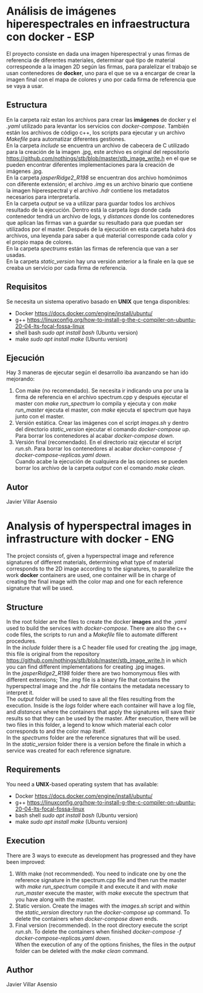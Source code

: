 # Análisis de imágenes hiperespectrales en infraestructura con docker - ESP
El proyecto consiste en dada una imagen hiperespectral y unas firmas de referencia de diferentes materiales, determinar qué tipo de material correspeonde a la imagen 2D según las firmas, para paralelizar el trabajo se usan contenedores de **docker**, uno para el que se va a encargar de crear la imagen final con el mapa de colores y uno por cada firma de referencia que se vaya a usar. 

## Estructura
En la carpeta raíz estan los archivos para crear las **imágenes** de docker y el *.yaml* utilizado para levantar los servicios con *docker-compose*. También están los archivos de código c++, los scripts para ejecutar y un archivo *Makefile* para automatizar diferentes gestiones. \
En la carpeta *include* se encuentra un archivo de cabecera de C utilizado para la creación de la imagen .jpg, este archivo es original del repositorio https://github.com/nothings/stb/blob/master/stb_image_write.h en el que se pueden encontrar diferentes implementaciones para la creación de imágenes .jpg. \
En la carpeta *jasperRidge2_R198* se encuentran dos archivo homónimos con diferente extensión; el archivo *.img* es un archivo binario que contiene la imagen hiperespectral y el archivo *.hdr* contiene los metadatos necesarios para interpretarla. \
En la carpeta *output* se va a utilizar para guardar todos los archivos resultado de la ejecución. Dentro está la carpeta *logs* donde cada contenedor tendrá un archivo de logs, y *distances* donde los contenedores que aplican las firmas van a guardar su resultado para que puedan ser utilizados por el master. Después de la ejecución en esta carpeta habrá dos archivos, una leyenda para saber a qué material corresponde cada color y el propio mapa de colores. \
En la carpeta *spectrums* están las firmas de referencia que van a ser usadas. \
En la carpeta *static_version* hay una versión anterior a la finale en la que se creaba un servicio por cada firma de referencia.

## Requisitos
Se necesita un sistema operativo basado en **UNIX** que tenga disponibles:
- Docker https://docs.docker.com/engine/install/ubuntu/
- g++ https://linuxconfig.org/how-to-install-g-the-c-compiler-on-ubuntu-20-04-lts-focal-fossa-linux
- shell bash *sudo apt install bash* (Ubuntu version)
- make *sudo apt install make* (Ubuntu version)

## Ejecución
Hay 3 maneras de ejecutar según el desarrollo iba avanzando se han ido mejorando:
1. Con make (no recomendado). Se necesita ir indicando una por una la firma de referencia en el archivo spectrum.cpp y después ejecutar el master con *make run_spectrum* lo compila y ejecuta y con *make run_master* ejecuta el master, con *make* ejecuta el spectrum que haya junto con el master.
2. Versión estática. Crear las imágenes con el script *images.sh* y dentro del directorio *static_version* ejecutar el comando *docker-compose up*. Para borrar los contenedores al acabar *docker-compose down*.
3. Versión final (recomendado). En el directorio raiz ejecutar el script *run.sh*. Para borrar los contenedores al acabar *docker-compose -f docker-compose-replicas.yaml down*.
\
Cuando acabe la ejecución de cualquiera de las opciones se pueden borrar los archivo de la carpeta *output* con el comando *make clean*.

## Autor
Javier Villar Asensio

# Analysis of hyperspectral images in infrastructure with docker - ENG
The project consists of, given a hyperspectral image and reference signatures of different materials, determining what type of material corresponds to the 2D image according to the signatures, to parallelize the work **docker** containers are used, one container will be in charge of creating the final image with the color map and one for each reference signature that will be used.

## Structure
In the root folder are the files to create the docker **images** and the *.yaml* used to build the services with *docker-compose*. There are also the c++ code files, the scripts to run and a *Makefile* file to automate different procedures. \
In the *include* folder there is a C header file used for creating the .jpg image, this file is original from the repository https://github.com/nothings/stb/blob/master/stb_image_write.h in which you can find different implementations for creating .jpg images. \
In the *jasperRidge2_R198* folder there are two homonymous files with different extensions; The *.img* file is a binary file that contains the hyperspectral image and the *.hdr* file contains the metadata necessary to interpret it. \
The *output* folder will be used to save all the files resulting from the execution. Inside is the *logs* folder where each container will have a log file, and *distances* where the containers that apply the signatures will save their results so that they can be used by the master. After execution, there will be two files in this folder, a legend to know which material each color corresponds to and the color map itself. \
In the *spectrums* folder are the reference signatures that will be used. \
In the *static_version* folder there is a version before the finale in which a service was created for each reference signature.

## Requirements
You need a **UNIX**-based operating system that has available:
- Docker https://docs.docker.com/engine/install/ubuntu/
- g++ https://linuxconfig.org/how-to-install-g-the-c-compiler-on-ubuntu-20-04-lts-focal-fossa-linux
- bash shell *sudo apt install bash* (Ubuntu version)
- make *sudo apt install make* (Ubuntu version)

## Execution
There are 3 ways to execute as development has progressed and they have been improved:
1. With make (not recommended). You need to indicate one by one the reference signature in the spectrum.cpp file and then run the master with *make run_spectrum* compile it and execute it and with *make run_master* execute the master, with *make* execute the spectrum that you have along with the master.
2. Static version. Create the images with the *images.sh* script and within the *static_version* directory run the *docker-compose up* command. To delete the containers when *docker-compose down* ends.
3. Final version (recommended). In the root directory execute the script *run.sh*. To delete the containers when finished *docker-compose -f docker-compose-replicas.yaml down*.
\
When the execution of any of the options finishes, the files in the *output* folder can be deleted with the *make clean* command.

## Author
Javier Villar Asensio